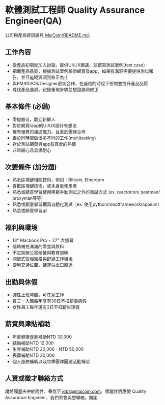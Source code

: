 # 軟體測試工程師 Quality Assurance Engineer(QA)

公司與產品資訊請見 [MaiCoin/README.md](README.md)。

## 工作內容

* 從產品初期就加入討論，提供UI/UX建議，並撰寫測試案例(test case)
* 把關產品品質，根據測試案例驗證網頁及app，如果有漏洞需要提供測試報告，並且追蹤漏洞到修正為止
* 與PM/RD/CS/Designer密切合作，在嚴格的時程下把關並提升產品品質
* 尋找產品漏洞，紀錄重現步驟並驗證漏洞修正

## 基本條件 (必備)

* 零經驗可，歡迎新鮮人
* 對於網頁/app的UI/UX設計有想法
* 擁有優異的溝通能力，且善於團隊合作
* 善於同時間做很多不同的工作(multitasking)
* 對於測試網頁與app有高度的熱情
* 非常細心且具備耐心

## 次要條件 (加分題)

* 熟悉區塊鏈相關技術，例如：Bitcoin, Ethereum
* 喜歡區塊鏈技術，或本身是使用者
* 熟悉或願意學習使用黑箱手動測試之外的測試方式 (ex. reactotron/ postman/ proxyman等等)
* 熟悉或願意學習撰寫自動化測試（ex. 使用python/robotframework/appium）
* 熟悉或願意學習git

## 福利與環境

* 13" Macbook Pro + 27" 大螢幕
* 隨時補充滿滿的零食與飲料
* 不定期辦公室聚餐與教育訓練
* 開放式管理風格與舒適工作環境
* 便利交通位置，捷運站出口直達

## 出勤與休假

* 彈性上班時間，可在家工作
* 員工一入職每年享有30日不扣薪事病假
* 女性員工每年還有3日不扣薪生理假

## 薪資與津貼補助

* 年度健康促進補助NTD 30,000
* 結婚補助NTD 12,000 
* 生育補助NTD 20,000 - NTD 50,000
* 喪葬補助NTD 30,000 
* 個人進修補助以及每季團隊團建活動補助

## 人資或徵才聯絡方式
請將履歷夾帶於附件，寄信至 jobs@maicoin.com，標題註明應徵 Quality Assurance Engineer，我們將會與您聯絡。謝謝

